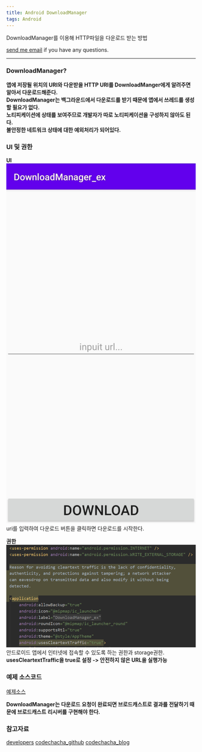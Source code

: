 ```yaml
---
title: Android DownloadManager
tags: Android
---
```


DownloadManager를 이용해 HTTP파일을 다운로드 받는 방법  

 [send me email](mailto:jewel7492@gmail.com) if you have any questions.

<!--more-->

---

### DownloadManager?  

**앱에 저장될 위치의 URI와 다운받을 HTTP URI를 DownloadManger에게 알려주면 알아서 다운로드해준다.**  
**DownloadManager는 백그라운드에서 다운로드를 받기 때문에 앱에서 쓰레드를 생성할 필요가 없다.**  
**노티피케이션에 상태를 보여주므로 개발자가 따로 노티피케이션을 구성하지 않아도 된다.**  
**불안정한 네트워크 상태에 대한 예외처리가 되어있다.**  


### UI 및 권한  

**UI**  
![그림1](/assets/Android/DownloadManager/1.jpg)  
uri를 입력하여 다운로드 버튼을 클릭하면 다운로드를 시작한다.  

**권한**  
![그림2](/assets/Android/DownloadManager/2.PNG)  
안드로이드 앱에서 인터넷에 접속할 수 있도록 하는 권한과 storage권한.    
**usesCleartextTraffic을 true로 설정 -> 안전하지 않은 URL을 실행가능**  

### 예제 소스코드  
[예제소스](https://github.com/limjunho/Android/tree/master/DownloadManager_ex)

**DownloadManager는 다운로드 요청이 완료되면 브로드캐스트로 결과를 전달하기 때문에 브로드캐스트 리시버를 구현해야 한다.**  

### 참고자료  
[developers](https://developer.android.com/reference/android/app/DownloadManager#COLUMN_LOCAL_URI)
[codechacha_github](https://github.com/codechacha/DownloadManager)
[codechacha_blog](https://codechacha.com/ko/android-downloadmanager/)